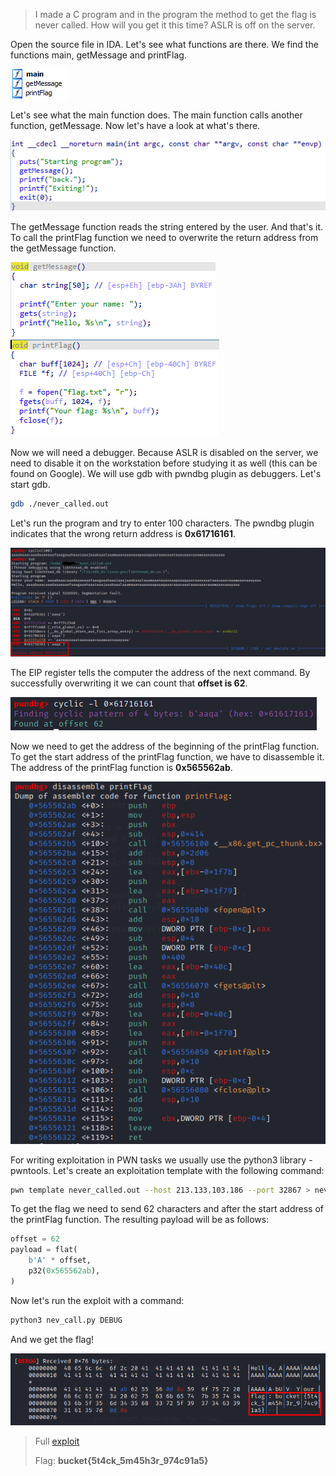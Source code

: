 > I made a C program and in the program the method to get the flag is never called. How will you get it this time?
> ASLR is off on the server.

Open the source file in IDA. Let's see what functions are there. We find the functions main, getMessage and printFlag.

![](1.png)

Let's see what the main function does. The main function calls another function, getMessage. Now let's have a look at what's there.

![](2.png)

The getMessage function reads the string entered by the user. And that's it. To call the printFlag function we need to overwrite the return address from the getMessage function.

![](3.png)
![](4.png)

Now we will need a debugger. Because ASLR is disabled on the server, we need to disable it on the workstation before studying it as well (this can be found on Google). We will use gdb with pwndbg plugin as debuggers. Let's start gdb.

```bash
gdb ./never_called.out
```

Let's run the program and try to enter 100 characters. The pwndbg plugin indicates that the wrong return address is **0x61716161**.

![](5.png)

The EIP register tells the computer the address of the next command. By successfully overwriting it we can count that **offset is 62**.

![](6.png)

Now we need to get the address of the beginning of the printFlag function. To get the start address of the printFlag function, we have to disassemble it. The address of the printFlag function is **0x565562ab**. 

![](7.png)

For writing exploitation in PWN tasks we usually use the python3 library - pwntools. Let's create an exploitation template with the following command:

```bash
pwn template never_called.out --host 213.133.103.186 --port 32867 > nev_call.py
```

To get the flag we need to send 62 characters and after the start address of the printFlag function. The resulting payload will be as follows:

```python
offset = 62
payload = flat(
    b'A' * offset,
    p32(0x565562ab),
)
```

Now let's run the exploit with a command:

```bash
python3 nev_call.py DEBUG
```

And we get the flag!

![](8.png)

> Full [exploit](nev_call.py)
> 
> Flag: **bucket{5t4ck_5m45h3r_974c91a5}**